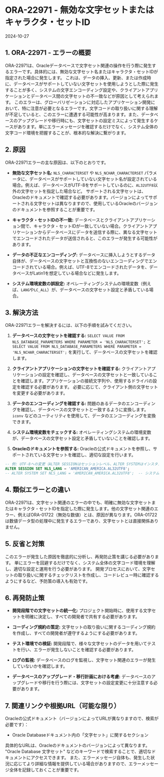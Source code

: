 # ORA-22971 - 無効な文字セットまたはキャラクタ・セットID
2024-10-27

## 1. ORA-22971 - エラーの概要

ORA-22971は、Oracleデータベースで文字セット関連の操作を行う際に発生するエラーです。具体的には、無効な文字セット名またはキャラクタ・セットIDが指定された場合に発生します。  これは、データの挿入、更新、または作成時に、データベースがサポートしていない文字セットを使用しようとした際に発生することが多く、システムの文字エンコーディング設定や、クライアントアプリケーションとデータベース間の文字セットの不一致などが原因として考えられます。  このエラーは、グローバリゼーションに対応したアプリケーション開発において、特に注意が必要となるエラーです。文字コードの取り扱いに関する理解が不足していると、このエラーに遭遇する可能性が高まります。また、データベースのアップグレードや移行時にも、文字セットの設定ミスによって発生するケースがあります。単にエラーメッセージを確認するだけでなく、システム全体の文字コード環境を把握することが、根本的な解決に繋がります。


## 2. 原因

ORA-22971エラーの主な原因は、以下のとおりです。

* **無効な文字セット名:**  `NLS_CHARACTERSET` や `NLS_NCHAR_CHARACTERSET` パラメータに、データベースがサポートしていない文字セット名が設定されている場合。例えば、データベースがUTF-8をサポートしているのに、`AL32UTF8`以外の文字セットを指定した場合など。  サポートされる文字セットは、Oracleのドキュメントで確認する必要があります。バージョンによってサポートされる文字セットは異なりますので、使用しているOracleのバージョンのドキュメントを参照することが重要です。

* **キャラクタ・セットIDの不一致:** データベースとクライアントアプリケーション間で、キャラクタ・セットIDが一致していない場合。クライアントアプリケーションからデータベースにデータを送信する際に、異なる文字セットでエンコードされたデータが送信されると、このエラーが発生する可能性があります。

* **データの不正なエンコーディング:**  データベースに挿入しようとするデータ自体が、データベースの文字セットと互換性のないエンコーディングでエンコードされている場合。例えば、UTF-8でエンコードされたデータを、データベースがLatin1を想定している場合などに発生します。

* **システム環境変数の誤設定:**  オペレーティングシステムの環境変数（例えば、`LANG`や`LC_ALL`）が、データベースの文字セット設定と矛盾している場合。


## 3. 解決方法

ORA-22971エラーを解決するには、以下の手順を試みてください。

1. **データベースの文字セットを確認する:**  `SELECT VALUE FROM NLS_DATABASE_PARAMETERS WHERE PARAMETER = 'NLS_CHARACTERSET';`  と `SELECT VALUE FROM NLS_DATABASE_PARAMETERS WHERE PARAMETER = 'NLS_NCHAR_CHARACTERSET';` を実行して、データベースの文字セットを確認します。

2. **クライアントアプリケーションの文字セットを確認する:** クライアントアプリケーションの設定を確認し、データベースの文字セットと一致していることを確認します。アプリケーションの接続文字列や、使用するドライバの設定を確認する必要があります。  必要に応じて、クライアント側の文字セットを変更する必要があります。

3. **データのエンコーディングを確認する:**  問題のあるデータのエンコーディングを確認し、データベースの文字セットと一致するように変換します。  `iconv` などのユーティリティを使用して、データのエンコーディングを変換できます。

4. **システム環境変数をチェックする:**  オペレーティングシステムの環境変数が、データベースの文字セット設定と矛盾していないことを確認します。

5. **Oracleのドキュメントを参照する:**  Oracleの公式ドキュメントを参照し、サポートされている文字セットを確認し、適切な設定を行います。

```sql
-- 例: UTF-8への変更（ALTER SESSIONはセッションレベル、ALTER SYSTEMはインスタンスレベル）
ALTER SESSION SET NLS_LANG = 'AMERICAN_AMERICA.AL32UTF8';
-- ALTER SYSTEM SET NLS_LANG = 'AMERICAN_AMERICA.AL32UTF8';  -- システム全体への変更には注意が必要
```


## 4. 類似エラーとの違い

ORA-22971は、文字セット関連のエラーの中でも、明確に無効な文字セットまたはキャラクタ・セットIDを指定した際に発生します。他の文字セット関連のエラー、例えばORA-01722（無効な数値）とは、原因が異なります。ORA-01722は数値データ型の処理中に発生するエラーであり、文字セットとは直接関係ありません。


## 5. 反省と対策

このエラーが発生した原因を徹底的に分析し、再発防止策を講じる必要があります。  単にエラーを回避するだけでなく、システム全体の文字コード環境を理解し、適切な設定と運用を行う必要があります。  開発プロセスにおいて、文字セットの取り扱いに関するチェックリストを作成し、コードレビュー時に確認するようにするなど、予防策の導入も有効です。


## 6. 再発防止策

* **開発段階での文字セットの統一化:**  プロジェクト開始時に、使用する文字セットを明確に決定し、すべての開発者で共有する必要があります。

* **コーディング規約の策定:**  文字セットの取り扱いに関するコーディング規約を作成し、すべての開発者が遵守するようにする必要があります。

* **テスト環境での検証:**  開発段階で、様々な文字セットのデータを用いてテストを行い、エラーが発生しないことを確認する必要があります。

* **ログの監視:**  データベースのログを監視し、文字セット関連のエラーが発生していないかを確認します。

* **データベースのアップグレード・移行計画における考慮:** データベースのアップグレードや移行を行う際には、文字セットの設定変更に十分注意する必要があります。


## 7. 関連リンクや根拠URL（可能な限り）

Oracleの公式ドキュメント（バージョンによってURLが異なりますので、検索が必要です）：
- Oracle Databaseドキュメント内の「文字セット」に関するセクション


具体的なURLは、Oracleのドキュメントのバージョンによって異なります。  "Oracle Database 文字セット" などのキーワードで検索することで、適切なドキュメントにアクセスできます。  また、エラーメッセージ自体も、発生した状況に応じてより詳細な情報を提供している場合がありますので、エラーメッセージ全体を記録しておくことが重要です。